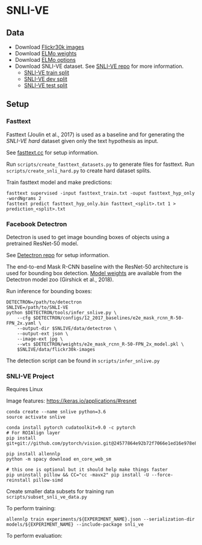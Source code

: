 # SNLI-VE

## Data
* Download [Flickr30k images](http://shannon.cs.illinois.edu/DenotationGraph/)  
* Download [ELMo weights](https://s3-us-west-2.amazonaws.com/allennlp/models/elmo/2x4096_512_2048cnn_2xhighway/elmo_2x4096_512_2048cnn_2xhighway_weights.hdf5)
* Download [ELMo options](https://s3-us-west-2.amazonaws.com/allennlp/models/elmo/2x4096_512_2048cnn_2xhighway/elmo_2x4096_512_2048cnn_2xhighway_options.json)
* Download SNLI-VE dataset. See [SNLI-VE repo](https://github.com/necla-ml/SNLI-VE) for more information.
  * [SNLI-VE train split](https://drive.google.com/file/d/1jQElLXUA5ps3OuiSMlJdKTRIMwZ_cJ2e/view?usp=sharing)
  * [SNLI-VE dev split](https://drive.google.com/file/d/1M6uSoJ4rXXsygReioHSJg2Xgip2NLpJW/view?usp=sharing)
  * [SNLI-VE test split](https://drive.google.com/file/d/1_n4g8sbw_P6KBayvJ9B8KklZDFr0uPsQ/view?usp=sharing)

## Setup

### Fasttext
Fasttext (Joulin et al., 2017) is used as a baseline and for generating the _SNLI-VE hard_ dataset given only the text hypothesis as input.

See [fasttext.cc](https://fasttext.cc/docs/en/support.html) for setup information.

Run `scripts/create_fasttext_datasets.py` to generate files for fasttext. Run `scripts/create_snli_hard.py` to create hard dataset splits.   

Train fasttext model and make predictions:
```
fasttext supervised -input fasttext_train.txt -ouput fasttext_hyp_only -wordNgrams 2
fasttext predict fasttext_hyp_only.bin fasttext_<split>.txt 1 > prediction_<split>.txt 
```

### Facebook Detectron
Detectron is used to get image bounding boxes of objects using a pretrained ResNet-50 model. 

See [Detectron repo](https://github.com/facebookresearch/Detectron/blob/master/INSTALL.md) for setup information.

The end-to-end Mask R-CNN baseline with the ResNet-50 architecture is used for bounding box detection. 
[Model weights](https://dl.fbaipublicfiles.com/detectron/35859007/12_2017_baselines/e2e_mask_rcnn_R-50-FPN_2x.yaml.01_49_07.By8nQcCH/output/train/coco_2014_train%3Acoco_2014_valminusminival/generalized_rcnn/model_final.pkl) 
are available from the Detectron model zoo (Girshick et al., 2018).

Run inference for bounding boxes:
```
DETECTRON=/path/to/detectron
SNLIVE=/path/to/SNLI-VE
python $DETECTRON/tools/infer_snlive.py \
    --cfg $DETECTRON/configs/12_2017_baselines/e2e_mask_rcnn_R-50-FPN_2x.yaml \
    --output-dir $SNLIVE/data/detectron \
    --output-ext json \
    --image-ext jpg \
    --wts $DETECTRON/weights/e2e_mask_rcnn_R-50-FPN_2x_model.pkl \
    $SNLIVE/data/flickr30k-images
```
The detection script can be found in `scripts/infer_snlive.py`

### SNLI-VE Project
Requires Linux

Image features: https://keras.io/applications/#resnet

```
conda create --name snlive python=3.6
source activate snlive

conda install pytorch cudatoolkit=9.0 -c pytorch
# For ROIAlign layer
pip install git+git://github.com/pytorch/vision.git@24577864e92b72f7066e1ed16e978e873e19d13d

pip install allennlp
python -m spacy download en_core_web_sm

# this one is optional but it should help make things faster
pip uninstall pillow && CC="cc -mavx2" pip install -U --force-reinstall pillow-simd
```

Create smaller data subsets for training run `scripts/subset_snli_ve_data.py`

To perform training:  
```
allennlp train experiments/${EXPERIMENT_NAME}.json --serialization-dir models/${EXPERIMENT_NAME} --include-package snli_ve
```

To perform evaluation: